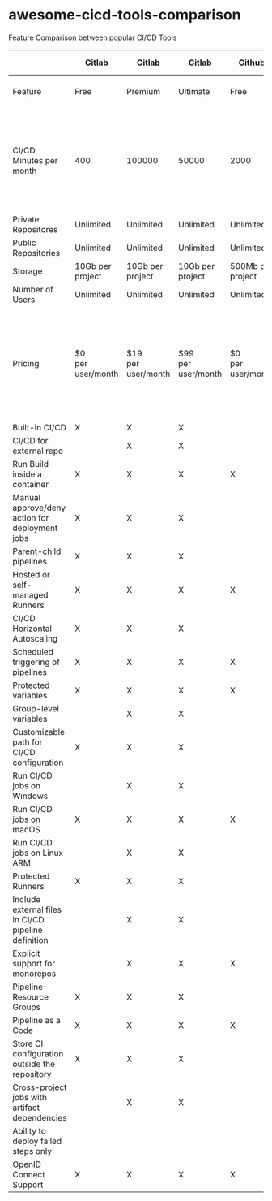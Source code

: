 # awesome-cicd-tools-comparison
Feature Comparison between popular CI/CD Tools

|                                                     | Gitlab               | Gitlab                | Gitlab             | Github             |Github             |Github             |Bitbucket             |Bitbucket             |Bitbucket             | AWS CI/CD Tools      | Azure DevOps         |Azure DevOps | Azure DevOps         | Azure DevOps         | Buildkite             | Buildkite              |Buildkite              |Jenkins              |
| --------------------------------------------------- | -------------------- | --------------------- | --------------------- | -------------------- | -------------------- | --------------------- | -------------------- |-------------------- |-------------------- |-------------------- |-------------------- |-------------------- |-------------------- |-------------------- |-------------------- |-------------------- |-------------------- |-------------------- |
| Feature                                             | Free                 | Premium               | Ultimate              | Free                 | Team                 | Enterprise            | Free                 | Standard | Premium | CodeCommit/CodeBuild/CodeDeploy/Codepipeline | Stakeholders (Free) | Basic | Basic + Test plans | Open Source<br> | Open Source Plan | Teams Plan<br> | Enterprise Plan<br> |  |
| CI/CD Minutes per month                             | 400                  | 100000                | 50000                 | 2000                 | 3000                 | 50000                 | 50                   | 2500 | 3500 | Unlimited | 1800 minutes using Microsoft-hosted agents,<br>unlimited using self hosted agents | Unlimited | Unlimited | Unlimited | Unlimited |
| Private Repositores                                 | Unlimited            | Unlimited             | Unlimited             | Unlimited            | Unlimited            | Unlimited             | Unlimited            | Unlimited | Unlimited | Maximum of 1,000 per Amazon Web Services account. This limit can be changed. |  | Unlimited | Unlimited | Unlimited |  | X | X | X |
| Public Repositories                                 | Unlimited            | Unlimited             | Unlimited             | Unlimited            | Unlimited            | Unlimited             | Unlimited            | Unlimited | Unlimited | Maximum of 1,000 per Amazon Web Services account. This limit can be changed. |  | Unlimited | Unlimited | Unlimited | X | X | X | X |
| Storage                                             | 10Gb per project     | 10Gb per project      | 10Gb per project      | 500Mb per project    | 2GB per project      | 50GB per project      | 2GB                  | 4GB | 4GB | Unlimited | Unlimited | Unlimited | Unlimited | Unlimited | Unlimited ? | Unlimited ? | Unlimited ? | Unlimited |
| Number of Users                                     | Unlimited            | Unlimited             | Unlimited             | Unlimited            | Unlimited            | Unlimited             | 5                    | 1-100 users | 1-100 users | Unlimited | 5 | Unlimited | Unlimited | Unlimited |  | 200 | 100 - ? |  |
| Pricing                                             | $0<br>per user/month | $19<br>per user/month | $99<br>per user/month | $0<br>per user/month | $4<br>per user/month | $21<br>per user/month | $0<br>per user/month | $3<br>per user/month | $6<br>per user/month | AWS CodePipeline costs $1.00 per active pipeline\* per month<br>AWS CodeBuild offers three compute instance types with different amounts of memory and CPU.<br>Charges vary by the compute instance type that you choose for your build.<br>For CodeDeploy on EC2, Lambda, ECS:<br>There is no additional charge for code deployments to Amazon EC2,<br>AWS Lambda or Amazon ECS through AWS CodeDeploy. | Free | First 5 users free,<br>then $6 per user per month | $52 per user<br>per month |  | 0 | $15 per user, per month | $30 per user, per month | Open Source and free, but have to pay for hosting resources |
| Built-in CI/CD                                      | X                    | X                     | X                     |                      |                      |                       | X                    | X | X |  | X | X | X | X | X | X | X | X |
| CI/CD for external repo                             |                      | X                     | X                     |                      |                      |                       |                      |  |  | X | X | X | X | X | X | X | X | X |
| Run Build inside a container                        | X                    | X                     | X                     | X                    | X                    | X                     | X                    | X | X | X | X | X | X | X | X | X | X | X |
| Manual approve/deny action for deployment jobs      | X                    | X                     | X                     |                      |                      | X                     | X                    | X | X | X | X | X | X | X | X | X | X | X |
| Parent-child pipelines                              | X                    | X                     | X                     |                      |                      |                       |                      |  |  | X | X | X | X | X | X | X | X |  |
| Hosted or self-managed Runners                      | X                    | X                     | X                     | X                    | X                    | X                     | X                    | X | X | X | X | X | X | X | X | X | X |  |
| CI/CD Horizontal Autoscaling                        | X                    | X                     | X                     |                      |                      |                       |                      |  |  | X | X | X | X | X | X | X | X |  |
| Scheduled triggering of pipelines                   | X                    | X                     | X                     | X                    | X                    | X                     | X                    | X | X | X | X | X | X | X | X | X | X |  |
| Protected variables                                 | X                    | X                     | X                     | X                    | X                    | X                     | X                    | X | X | X | X | X | X | X |  |  |  |  |
| Group-level variables                               |                      | X                     | X                     |                      |                      | X                     |                      |  |  | X | X | X | X | X |  |  |  |  |
| Customizable path for CI/CD configuration           | X                    | X                     | X                     |                      |                      |                       |                      |  |  |  | X | X | X | X |  |  |  |  |
| Run CI/CD jobs on Windows                           |                      | X                     | X                     |                      |                      |                       |                      |  |  | X | X | X | X | X | X | X | X | X |
| Run CI/CD jobs on macOS                             | X                    | X                     | X                     | X                    | X                    | X                     |                      |  |  |  | X | X | X | X | X | X | X | X |
| Run CI/CD jobs on Linux ARM                         |                      | X                     | X                     |                      |                      |                       |                      |  |  | X | X | X | X | X | X | X | X | X |
| Protected Runners                                   | X                    | X                     | X                     |                      |                      |                       |                      |  |  |  |  |  |  |  |  |  |  |  |
| Include external files in CI/CD pipeline definition |                      | X                     | X                     |                      |                      |                       |                      |  |  |  | X | X | X | X | X | X | X |  |
| Explicit support for monorepos                      |                      | X                     | X                     | X                    | X                    | X                     |                      |  |  | X | X | X | X | X | X | X | X |  |
| Pipeline Resource Groups                            | X                    | X                     | X                     |                      |                      |                       |                      |  |  |  | X | X | X | X | X | X | X |  |
| Pipeline as a Code                                  | X                    | X                     | X                     | X                    | X                    | X                     | X                    | X | X |  | X | X | X | X | X | X | X | X |
| Store CI configuration outside the repository       | X                    | X                     | X                     |                      |                      |                       | X                    | X | X |  |  |  |  |  |  |  |  |  |
| Cross-project jobs with artifact dependencies       |                      | X                     | X                     |                      |                      |                       |                      |  |  |  |  |  |  |  |  |  |  |  |
| Ability to deploy failed steps only                 |                      |                       |                       |                      |                      |                       | X                    | X | X | X | X | X | X | X | X | X | X |  |
| OpenID Connect Support                              | X                    | X                     | X                     | X                    | X                    | X                     | X                    | X | X |  | X | X | X | X |  |  |  |
